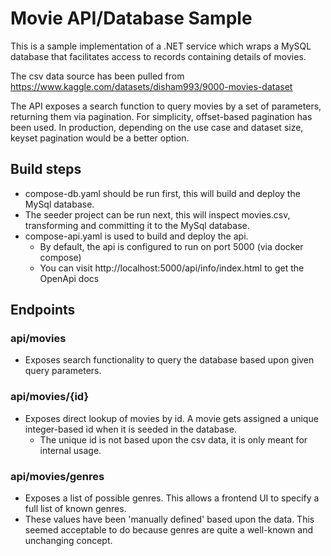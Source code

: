 # Movie API/Database Sample

This is a sample implementation of a .NET service which wraps a MySQL database
that facilitates access to records containing details of movies.

The csv data source has been pulled from https://www.kaggle.com/datasets/disham993/9000-movies-dataset

The API exposes a search function to query movies by a set of parameters,
returning them via pagination. For simplicity, offset-based pagination has
been used. In production, depending on the use case and dataset size,
keyset pagination would be a better option.

## Build steps

* compose-db.yaml should be run first, this will build and deploy the MySql database.
* The seeder project can be run next, this will inspect movies.csv, transforming and committing it to the MySql database.
* compose-api.yaml is used to build and deploy the api. 
  * By default, the api is configured to run on port 5000 (via docker compose)
  * You can visit http://localhost:5000/api/info/index.html to get the OpenApi docs

## Endpoints

### api/movies
* Exposes search functionality to query the database based upon given query parameters.

### api/movies/{id}
* Exposes direct lookup of movies by id. A movie gets assigned a unique integer-based id when it is seeded in the database.
  * The unique id is not based upon the csv data, it is only meant for internal usage.

### api/movies/genres
* Exposes a list of possible genres. This allows a frontend UI to specify a full list of known genres.
* These values have been 'manually defined' based upon the data. This seemed acceptable to do because genres are quite a well-known and unchanging concept.
    